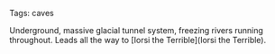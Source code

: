 Tags: caves

Underground, massive glacial tunnel system, freezing rivers running throughout. Leads all the way to [Iorsi the Terrible](Iorsi the Terrible). 